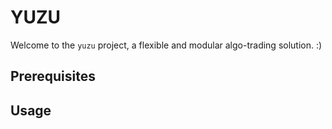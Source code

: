 # YUZU

Welcome to the `yuzu` project, a flexible and modular algo-trading solution. :)

## Prerequisites

## Usage


